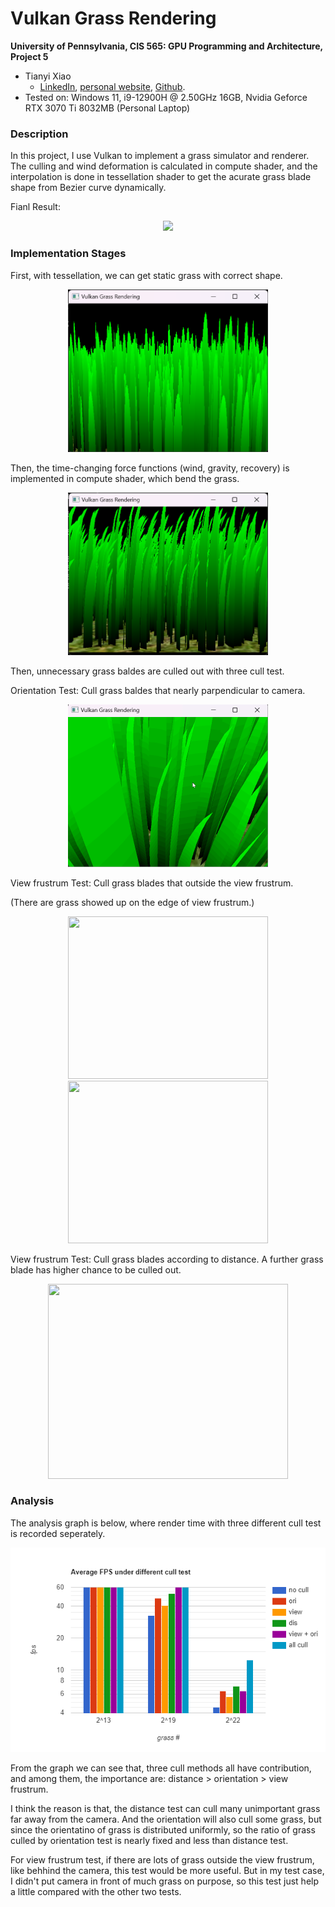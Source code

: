 Vulkan Grass Rendering
==================================

**University of Pennsylvania, CIS 565: GPU Programming and Architecture, Project 5**

* Tianyi Xiao
  * [LinkedIn](https://www.linkedin.com/in/tianyi-xiao-20268524a/), [personal website](https://jackxty.github.io/), [Github](https://github.com/JackXTY).
* Tested on: Windows 11, i9-12900H @ 2.50GHz 16GB, Nvidia Geforce RTX 3070 Ti 8032MB (Personal Laptop)

### Description

In this project, I use Vulkan to implement a grass simulator and renderer. The culling and wind deformation is calculated in compute shader, and the interpolation is done in tessellation shader to get the acurate grass blade shape from Bezier curve dynamically.

Fianl Result:

<div align = center>
 <img src="img/grass_wind.gif">
</div>

### Implementation Stages

First, with tessellation, we can get static grass with correct shape.
<div align = center>
 <img src="img/1-tessellation.png" width = "320" height = "260">
</div>

Then, the time-changing force functions (wind, gravity, recovery) is implemented in compute shader, which bend the grass.
<div align = center>
 <img src="img/2-wind.png" width = "320" height = "260">
</div>

Then, unnecessary grass baldes are culled out with three cull test.

Orientation Test:  Cull grass baldes that nearly parpendicular to camera.
<div align = center>
 <img src="img/2_orientation_test.gif" width = "320" height = "260">
</div>

View frustrum Test:  Cull grass blades that outside the view frustrum.

(There are grass showed up on the edge of view frustrum.)
<div align = center>
 <img src="img/3_view_test.gif" width = "320" height = "260">
 <img src="img/3_view_test_2.gif" width = "320" height = "260">
</div>

View frustrum Test:  Cull grass blades according to distance. A further grass blade has higher chance to be culled out.
<div align = center>
 <img src="img/4_distance_test.gif" width = "384" height = "312">
</div>

### Analysis

The analysis graph is below, where render time with three different cull test is recorded seperately.

![](/img/grass_graph.png)

From the graph we can see that, three cull methods all have contribution, and among them, the importance are: distance > orientation > view frustrum.

I think the reason is that, the distance test can cull many unimportant grass far away from the camera. And the orientation will also cull some grass, but since the orientatino of grass is distributed uniformly, so the ratio of grass culled by orientation test is nearly fixed and less than distance test.

For view frustrum test, if there are lots of grass outside the view frustrum, like behhind the camera, this test would be more useful. But in my test case, I didn't put camera in front of much grass on purpose, so this test just help a little compared with the other two tests.
